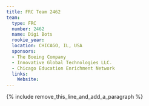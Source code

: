 ```yaml
---
title: FRC Team 2462
team:
  type: FRC
  number: 2462
  name: Digi Bots
  rookie_year:
  location: CHICAGO, IL, USA
  sponsors:
  - The Boeing Company
  - Innovative Global Technologies LLC.
  - Chicago Education Enrichment Network
  links:
    Website:
---
```


{% include remove_this_line_and_add_a_paragraph %}